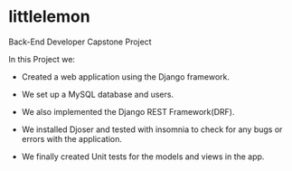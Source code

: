 # littlelemon
Back-End Developer Capstone Project

In this Project we:

- Created a web application using the Django framework.

- We set up a MySQL database and users. 

- We also implemented the Django REST Framework(DRF).

- We installed Djoser and tested with insomnia to check for any bugs or errors with the application.

- We finally created Unit tests for the models and views in the app.
